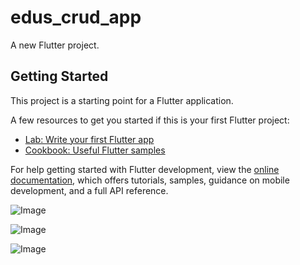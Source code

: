 # edus_crud_app

A new Flutter project.

## Getting Started

This project is a starting point for a Flutter application.

A few resources to get you started if this is your first Flutter project:

- [Lab: Write your first Flutter app](https://docs.flutter.dev/get-started/codelab)
- [Cookbook: Useful Flutter samples](https://docs.flutter.dev/cookbook)

For help getting started with Flutter development, view the
[online documentation](https://docs.flutter.dev/), which offers tutorials,
samples, guidance on mobile development, and a full API reference.


![Image](https://github.com/user-attachments/assets/def38f5f-bcf4-4083-b140-86eb5f753289)


![Image](https://github.com/user-attachments/assets/8d5d85ee-1734-4cf8-9bb2-085eb226aaad)


![Image](https://github.com/user-attachments/assets/294b339f-aef6-4102-b477-5ecf730e408c)

